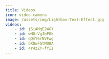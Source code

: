 ```yaml
---
title: Videos
icon: video-camera
image: /assets/img/Lightbox-Text-Effect.jpg
videos:
    - id: jSiAMgE2WGY
    - id: wHGrVgJbPGk
    - id: qQmY6rNVFwg
    - id: bXDwFGtMQ8A
    - id: 4r4zZY-fYII
---
```


